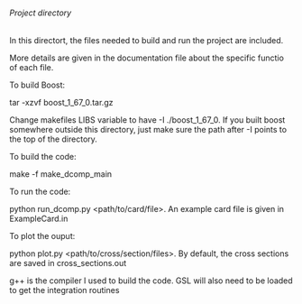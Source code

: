 ###### Project directory ######

In this directort, the files needed to build and run the project are included.

More details are given in the documentation file about the specific functio of each file.

To build Boost:

   tar -xzvf boost_1_67_0.tar.gz

   Change makefiles LIBS variable to have -I ./boost_1_67_0. If you built boost somewhere
    outside this directory, just make sure the path after -I points to the top of the directory.

To build the code:

   make -f make_dcomp_main

To run the code: 

   python run_dcomp.py <path/to/card/file>. An example card file is given in ExampleCard.in

To plot the ouput:

   python plot.py <path/to/cross/section/files>. By default, the cross sections are saved in 
    cross_sections.out


g++ is the compiler I used to build the code. GSL will also need to be loaded to get the 
 integration routines